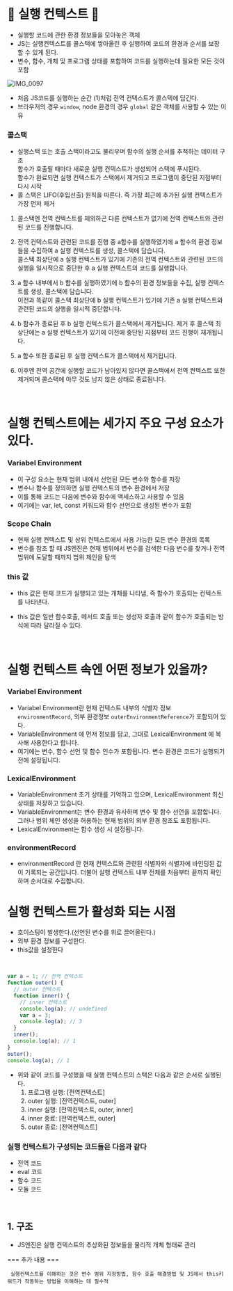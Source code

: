 # 🚀 실행 컨텍스트 🚀

- 실행할 코드에 관한 환경 정보들을 모아놓은 객체
- JS는 실행컨텍스트를 콜스택에 쌓아올린 후 실행하여 코드의 환경과 순서를 보장 할 수 있게 된다.
- 변수, 함수, 개체 및 프로그램 상태를 포함하여 코드를 실행하는데 필요한 모든 것이 포함

![IMG_0097](https://gamguma.dev/_next/image?url=%2F2022%2F04%2Fjs_execution_context%2Fimages%2Fcontext_example.png&w=1920&q=75)

- 처음 JS코드를 실행하는 순간 (1)처럼 전역 컨텍스트가 콜스택에 담긴다.
- 브라우저의 경우 `window`, node 환경의 경우 `global` 같은 객체를 사용할 수 있는 이유

### 콜스택
- 실행스택 또는 호출 스택이라고도 불리우며 함수의 실행 순서를 추적하는 데이터 구조
  <br/> 함수가 호출될 때마다 새로운 실행 컨텍스트가 생성되어 스택에 푸시된다.
  <br/> 함수가 완료되면 실행 컨텍스트가 스택에서 제거되고 프로그램이 중단된 지점부터 다시 시작
- 콜 스택은 LIFO(후입선출) 원칙을 따른다. 즉 가장 최근에 추가된 실행 컨텍스트가 가장 먼저 제거
  

1. 콜스택엔 전역 컨텍스트를 제외하곤 다른 컨텍스트가 없기에 전역 컨텍스트와 관련된 코드를 진행합니다.
2. 전역 컨텍스트와 관련된 코드를 진행 중 a함수를 실행하였기에 a 함수의 환경 정보들을 수집하여 a 실행 컨텍스트를 생성, 콜스택에 담습니다.<br>
   콜스택 최상단에 a 실행 컨텍스트가 있기에 기존의 전역 컨텍스트와 관련된 코드의 실행을 일시적으로 중단한 후 a 실행 컨텍스트의 코드를 실행합니다.
3. a 함수 내부에서 b 함수를 실행하였기에 b 함수의 환경 정보들을 수집, 실행 컨텍스트를 생성, 콜스택에 담습니다. <br>
   이전과 똑같이 콜스택 최상단에 b 실행 컨텍스트가 있기에 기존 a 실행 컨텍스트와 관련된 코드의 실행을 일시적 중단합니다.
4. b 함수가 종료된 후 b 실행 컨텍스트가 콜스택에서 제거됩니다. 제거 후 콜스택 최상단에는 a 실행 컨텍스트가 있기에 이전에 중단된 지점부터 코드 진행이 재개됩니다.
5. a 함수 또한 종료된 후 실행 컨텍스트가 콜스택에서 제거됩니다.
6. 이후엔 전역 공간에 실행할 코드가 남아있지 않다면 콜스택에서 전역 컨텍스트 또한 제거되며 콜스택에 아무 것도 남지 않은 상태로 종료됩니다.


   <br>

# 실행 컨텍스트에는 세가지 주요 구성 요소가 있다.

### Variabel Environment

 - 이 구성 요소는 현재 범위 내에서 선언된 모든 변수와 함수를 저장
 - 변수나 함수를 정의하면 실행 컨텍스트의 변수 환경에서 저장
 - 이를 통해 코드는 다음에 변수와 함수에 액세스하고 사용할 수 있음
 - 여기에는 var, let, const 키워드와 함수 선언으로 생성된 변수가 포함

### Scope Chain

 - 현재 실행 컨텍스트 및 상위 컨텍스트에서 사용 가능한 모든 변수 환경의 목록
 - 변수를 참조 할 때 JS엔진은 현재 범위에서 변수를 검색한 다음 변수를 찾거나 전역 범위에 도달할 때까지 범위 체인을 탐색

### this 값

 - this 값은 현재 코드가 실행되고 있는 개체를 나타냄, 즉 함수가 호출되는 컨텍스트를 나타낸다.
 - this 값은 일반 함수호출, 메서드 호출 또는 생성자 호출과 같이 함수가 호출되는 방식에 따라 달라질 수 있다.

   <br>


# 실행 컨텍스트 속엔 어떤 정보가 있을까?

### Variabel Environment

- Variabel Environment란 현재 컨텍스트 내부의 식별자 정보 `environmentRecord`, 외부 환경정보 `outerEnvironmentReference`가 포함되어 있다.
- VariableEnvironment 에 먼저 정보를 담고, 그대로 LexicalEnvironment 에 복사해 사용한다고 합니다.
- 여기에는 변수, 함수 선언 및 함수 인수가 포함됩니다. 변수 환경은 코드가 실행되기 전에 설정됩니다.

### LexicalEnvironment

- VariableEnvironment 초기 상태를 기억하고 있으며, LexicalEnvironment 최신 상태를 저장하고 있습니다.
- VariableEnvironment는 변수 환경과 유사하며 변수 및 함수 선언을 포함합니다. <br/> 그러나 범위 체인 생성을 허용하는 현재 범위의 외부 환경 참조도 포함됩니다.
- LexicalEnvironment는 함수 생성 시 설정됩니다.

### environmentRecord

- environmentRecord 란 현재 컨텍스트와 관련된 식별자와 식별자에 바인딩된 값이 기록되는 공간입니다.
  더불어 실행 컨텍스트 내부 전체를 처음부터 끝까지 확인하며 순서대로 수집합니다.

# 실행 컨텍스트가 활성화 되는 시점

- 호이스팅이 발생한다.(선언된 변수를 위로 끌어올린다.)
- 외부 환경 정보를 구성한다.
- this값을 설정한다

<br>

```javascript
var a = 1; // 전역 컨텍스트
function outer() {
  // outer 컨텍스트
  function inner() {
    // inner 컨텍스트
    console.log(a); // undefined
    var a = 3;
    console.log(a); // 3
  }
  inner();
  console.log(a); // 1
}
outer();
console.log(a); // 1
```

- 위와 같이 코드를 구성했을 때 실행 컨텍스트의 스택은 다음과 같은 순서로 실행된다.
  1. 프로그램 실행: [전역컨텍스트]
  2. outer 실행: [전역컨텍스트, outer]
  3. inner 실행: [전역컨텍스트, outer, inner]
  4. inner 종료: [전역컨텍스트, outer]
  5. outer 종료: [전역컨텍스트]

### 실행 컨텍스트가 구성되는 코드들은 다음과 같다

- 전역 코드
- eval 코드
- 함수 코드
- 모듈 코드

<br>

## 1. 구조

- JS엔진은 실행 컨텍스트의 추상화된 정보들을 물리적 개체 형태로 관리

=== 추가 내용 ===

``` 실행컨텍스트를 이해하는 것은 변수 범위 지정방법, 함수 호출 해결방법 및 JS에서 this키워드가 작동하는 방법을 이해하는 데 필수적```
